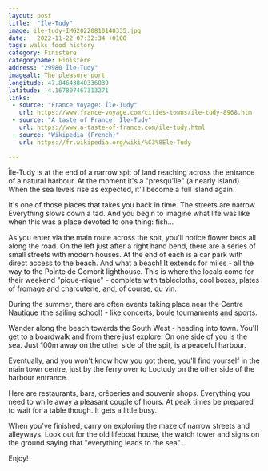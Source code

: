 ```yaml
---
layout: post
title:  "Île-Tudy"
image: ile-tudy-IMG20220810140335.jpg
date:   2022-11-22 07:32:34 +0100
tags: walks food history
category: Finistère
categoryname: Finistère
address: "29980 Île-Tudy"
imagealt: The pleasure port
longitude: 47.84643840336839
latitude: -4.167807467313271
links:
 - source: "France Voyage: Île-Tudy"
   url: https://www.france-voyage.com/cities-towns/ile-tudy-8968.htm
 - source: "A taste of France: Île-Tudy"
   url: https://www.a-taste-of-france.com/ile-tudy.html
 - source: "Wikipedia (French)"
   url: https://fr.wikipedia.org/wiki/%C3%8Ele-Tudy

---
```

Île-Tudy is at the end of a narrow spit of land reaching across the entrance of a natural harbour. At the moment it's a "presqu'île" (a nearly island). When the sea levels rise as expected, it'll become a full island again.

It's one of those places that takes you back in time. The streets are narrow. Everything slows down a tad. And you begin to imagine what life was like when this was a place devoted to one thing: fish...

As you enter via the main route across the spit, you'll notice flower beds all along the road. On the left just after a right hand bend, there are a series of small streets with modern houses. At the end of each is a car park with direct access to the beach. And what a beach! It extends for miles - all the way to the Pointe de Combrit lighthouse. This is where the locals come for their weekend "pique-nique" - complete with tablecloths, cool boxes, plates of fromage and charcuterie, and, of course, du vin.

During the summer, there are often events taking place near the Centre Nautique (the sailing school) - like concerts, boule tournaments and sports.

Wander along the beach towards the South West - heading into town. You'll get to a boardwalk and from there just explore. On one side of you is the sea. Just 100m away on the other side of the spit, is a peaceful harbour.

Eventually, and you won't know how you got there, you'll find yourself in the main town centre, just by the ferry over to Loctudy on the other side of the harbour entrance.

Here are restaurants, bars, crêperies and souvenir shops. Everything you need to while away a pleasant couple of hours. At peak times be prepared to wait for a table though. It gets a little busy.

When you've finished, carry on exploring the maze of narrow streets and alleyways. Look out for the old lifeboat house, the watch tower and signs on the ground saying that "everything leads to the sea"...

Enjoy!

